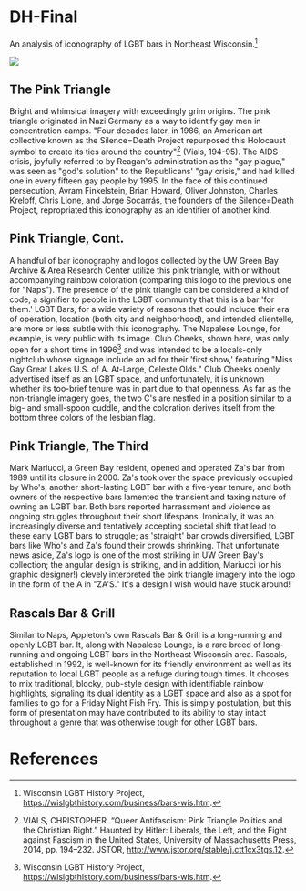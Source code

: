 # DH-Final
An analysis of iconography of LGBT bars in Northeast Wisconsin.[^2]
<param ve-image 
       label="My World Hand-Drawn Flier" 
       description="Framed poster for My World, drawn by then-owner, Bob Hackl." 
       license="public domain" 
       url="https://github.com/Votiaw09/Imagas/blob/main/Rainbow%20Over%20Wisconsin,%20My%20World%20flier.jpg?raw=true">

<a href="https://juncture-digital.org"><img src="https://juncture-digital.org/images/ve-button.png"></a>

<param ve-config 
       title="Where Everybody Knows Your Name: LGBT Bars in Northeast Wisconsin"
       author="Austin Votis"
       banner="https://github.com/Votiaw09/Imagas/blob/main/dh%20final%20banner.jpg?raw=true" 
       layout="vertical">

## The Pink Triangle

Bright and whimsical imagery with exceedingly grim origins. The pink triangle originated in Nazi Germany as a way to identify gay men in concentration camps. "Four decades later, in 1986, an American art collective known as the Silence=Death Project repurposed this Holocaust symbol to create its ties around the country"[^1] (Vials, 194-95). The AIDS crisis, joyfully referred to by Reagan's administration as the "gay plague," was seen as "god's solution" to the Republicans' "gay crisis," and had killed one in every fifteen gay people by 1995. In the face of this continued persecution, Avram Finkelstein, Brian Howard, Oliver Johnston, Charles Kreloff, Chris Lione, and Jorge Socarrás, the founders of the Silence=Death Project, repropriated this iconography as an identifier of another kind.
<param ve-image 
       label="Napalese Lounge Logo" 
       description="Logo of the Napalese Lounge in Green Bay" 
       license="public domain" 
       url="https://github.com/Votiaw09/Imagas/blob/main/Copy%20of%20Eiler%20-%20Napalese%20Lounge%20Logo%20(1).jpg?raw=true">

## Pink Triangle, Cont.

A handful of bar iconography and logos collected by the UW Green Bay Archive & Area Research Center utilize this pink triangle, with or without accompanying rainbow coloration (comparing this logo to the previous one for "Naps"). The presence of the pink triangle can be considered a kind of code, a signifier to people in the LGBT community that this is a bar 'for them.' LGBT Bars, for a wide variety of reasons that could include their era of operation, location (both city and neighborhood), and intended clientelle, are more or less subtle with this iconography. The Napalese Lounge, for example, is very public with its image. Club Cheeks, shown here, was only open for a short time in 1996[^2] and was intended to be a locals-only nightclub whose signage include an ad for their 'first show,' featuring "Miss Gay Great Lakes U.S. of A. At-Large, Celeste Olds." Club Cheeks openly advertised itself as an LGBT space, and unfortunately, it is unknown whether its too-brief tenure was in part due to that openness. As far as the non-triangle imagery goes, the two C's are nestled in a position similar to a big- and small-spoon cuddle, and the coloration derives itself from the bottom three colors of the lesbian flag.
<param ve-image 
       label="Club Cheeks Logo" 
       description="T-shirt logo of Club Cheeks in Green Bay" 
       license="public domain" 
       url="https://raw.githubusercontent.com/Votiaw09/Imagas/main/Votis%2C%20Austin002.jpg">
<param ve-map "type":"Feature","geometry":{"coordinates":[-88.0238199999993,44.514390100461554],"type":"Point"}>
       
## Pink Triangle, The Third

Mark Mariucci, a Green Bay resident, opened and operated Za's bar from 1989 until its closure in 2000. Za's took over the space previously occupied by Who's, another short-lasting LGBT bar with a five-year tenure, and both owners of the respective bars lamented the transient and taxing nature of owning an LGBT bar. Both bars reported harrassment and violence as ongoing struggles throughout their short lifespans. Ironically, it was an increasingly diverse and tentatively accepting societal shift that lead to these early LGBT bars to struggle; as 'straight' bar crowds diversified, LGBT bars like Who's and Za's found their crowds shrinking. That unfortunate news aside, Za's logo is one of the most striking in UW Green Bay's collection; the angular design is striking, and in addition, Mariucci (or his graphic designer!) clevely interpreted the pink triangle imagery into the logo in the form of the A in "ZA'S." It's a design I wish would have stuck around! 

<param ve-image 
       label="Za's t-shirt logo" 
       description="A t-shirt design for Za's Bar, est. 1989-2000" 
       license="public domain" 
       url="https://raw.githubusercontent.com/Votiaw09/Imagas/main/Za_s%20t-shirt.jpg">

## Rascals Bar & Grill

Similar to Naps, Appleton's own Rascals Bar & Grill is a long-running and openly LGBT bar. It, along with Napalese Lounge, is a rare breed of long-running and ongoing LGBT bars in the Northeast Wisconsin area. Rascals, established in 1992, is well-known for its friendly environment as well as its reputation to local LGBT people as a refuge during tough times. It chooses to mix traditional, blocky, pub-style design with identifiable rainbow highlights, signaling its dual identity as a LGBT space and also as a spot for families to go for a Friday Night Fish Fry. This is simply postulation, but this form of presentation may have contributed to its ability to stay intact throughout a genre that was otherwise tough for other LGBT bars.

<param ve-image 
       label="Rascals 1990" 
       description="A group of people standing outside the Rascals Bar sign" 
       license="public domain" 
       url="https://github.com/Votiaw09/Imagas/blob/main/Rascals%201990-1995001.jpg?raw=true">
<param ve-image 
       label="Rascals Business Card" 
       description="A color-printed business card for Rascals Bar & Grill featuring rainbow coloration." 
       license="public domain" 
       url="https://github.com/Votiaw09/Imagas/blob/main/Votis,%20Austin009.jpg?raw=true">

# References

[^1]: VIALS, CHRISTOPHER. “Queer Antifascism: Pink Triangle Politics and the Christian Right.” Haunted by Hitler: Liberals, the Left, and the Fight against Fascism in the United States, University of Massachusetts Press, 2014, pp. 194–232. JSTOR, http://www.jstor.org/stable/j.ctt1cx3tgs.12.
[^2]: Wisconsin LGBT History Project, https://wislgbthistory.com/business/bars-wis.htm.
